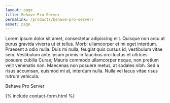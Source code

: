 ```yaml
---
layout: page
title: Behave Pro Server
permalink: /products/behave-pro-server/
asset: page
---
```


Lorem ipsum dolor sit amet, consectetur adipiscing elit. Quisque non arcu at purus gravida viverra ut et tellus. Morbi ullamcorper et mi eget interdum. Praesent a odio nulla. Duis mi nulla, feugiat quis cursus id, vestibulum vitae sem. Vestibulum ante ipsum primis in faucibus orci luctus et ultrices posuere cubilia Curae; Mauris commodo ullamcorper neque, non pretium velit venenatis non. Maecenas non posuere metus, at sodales nibh. Sed a risus accumsan, euismod mi at, interdum nulla. Nulla vel lacus vitae risus rutrum vehicula.

Behave Pro Server

{% include contact-form.html %}